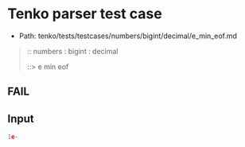 # Tenko parser test case

- Path: tenko/tests/testcases/numbers/bigint/decimal/e_min_eof.md

> :: numbers : bigint : decimal
>
> ::> e min eof

## FAIL

## Input

`````js
1e-
`````

